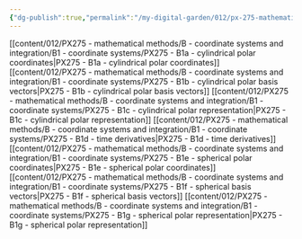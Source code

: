 ```yaml
---
{"dg-publish":true,"permalink":"/my-digital-garden/012/px-275-mathematical-methods/b-coordinate-systems-and-integration/b1-coordinate-systems/b1-coordinate-systems/","created":"2024-11-25T10:50:32.000+00:00","updated":"2024-11-26T01:18:07.509+00:00"}
---
```


[[content/012/PX275 - mathematical methods/B - coordinate systems and integration/B1 - coordinate systems/PX275 - B1a - cylindrical polar coordinates\|PX275 - B1a - cylindrical polar coordinates]]
[[content/012/PX275 - mathematical methods/B - coordinate systems and integration/B1 - coordinate systems/PX275 - B1b - cylindrical polar basis vectors\|PX275 - B1b - cylindrical polar basis vectors]]
[[content/012/PX275 - mathematical methods/B - coordinate systems and integration/B1 - coordinate systems/PX275 - B1c - cylindrical polar representation\|PX275 - B1c - cylindrical polar representation]]
[[content/012/PX275 - mathematical methods/B - coordinate systems and integration/B1 - coordinate systems/PX275 - B1d - time derivatives\|PX275 - B1d - time derivatives]]
[[content/012/PX275 - mathematical methods/B - coordinate systems and integration/B1 - coordinate systems/PX275 - B1e - spherical polar coordinates\|PX275 - B1e - spherical polar coordinates]]
[[content/012/PX275 - mathematical methods/B - coordinate systems and integration/B1 - coordinate systems/PX275 - B1f - spherical basis vectors\|PX275 - B1f - spherical basis vectors]]
[[content/012/PX275 - mathematical methods/B - coordinate systems and integration/B1 - coordinate systems/PX275 - B1g - spherical polar representation\|PX275 - B1g - spherical polar representation]]
